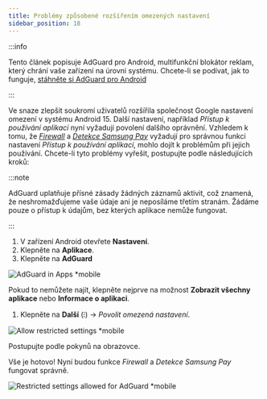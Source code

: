 ```yaml
---
title: Problémy způsobené rozšířením omezených nastavení
sidebar_position: 18
---
```


:::info

Tento článek popisuje AdGuard pro Android, multifunkční blokátor reklam, který chrání vaše zařízení na úrovni systému. Chcete-li se podívat, jak to funguje, [stáhněte si AdGuard pro Android](https://agrd.io/download-kb-adblock)

:::

Ve snaze zlepšit soukromí uživatelů rozšířila společnost Google nastavení omezení v systému Android 15. Další nastavení, například _Přístup k používání aplikací_ nyní vyžadují povolení dalšího oprávnění. Vzhledem k tomu, že _[Firewall](/adguard-for-android/features/protection/firewall)_ a _[Detekce Samsung Pay](/adguard-for-android/solving-problems/samsungpay-with-adguard-in-south-korea)_ vyžadují pro správnou funkci nastavení _Přístup k používání aplikací_, mohlo dojít k problémům při jejich používání. Chcete-li tyto problémy vyřešit, postupujte podle následujících kroků:

:::note

AdGuard uplatňuje přísné zásady žádných záznamů aktivit, což znamená, že neshromažďujeme vaše údaje ani je neposíláme třetím stranám. Žádáme pouze o přístup k údajům, bez kterých aplikace nemůže fungovat.

:::

1. V zařízení Android otevřete **Nastavení**.
2. Klepněte na **Aplikace**.
3. Klepněte na **AdGuard**

![AdGuard in Apps \*mobile](https://cdn.adtidy.org/content/kb/ad_blocker/android/solving_problems/problems-caused-by-extending-restricted-settings/restricted1.png)

Pokud to nemůžete najít, klepněte nejprve na možnost **Zobrazit všechny aplikace** nebo **Informace o aplikaci**.

1. Klepněte na **Další** (⁝) → _Povolit omezená nastavení_.

![Allow restricted settings \*mobile](https://cdn.adtidy.org/content/kb/ad_blocker/android/solving_problems/problems-caused-by-extending-restricted-settings/restricted2.png)

Postupujte podle pokynů na obrazovce.

Vše je hotovo! Nyní budou funkce _Firewall_ a _Detekce Samsung Pay_ fungovat správně.

![Restricted settings allowed for AdGuard \*mobile](https://cdn.adtidy.org/content/kb/ad_blocker/android/solving_problems/problems-caused-by-extending-restricted-settings/restricted3.png)
